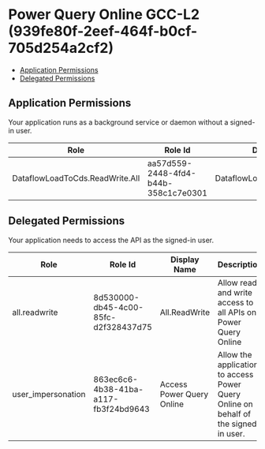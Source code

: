 # Power Query Online GCC-L2 (939fe80f-2eef-464f-b0cf-705d254a2cf2)
- [Application Permissions](#application-permissions)
- [Delegated Permissions](#delegated-permissions)

## Application Permissions
Your application runs as a background service or daemon without a signed-in user.

| Role | Role Id | Display Name | Description |
|---|---|---|---|
| DataflowLoadToCds.ReadWrite.All | aa57d559-2448-4fd4-b44b-358c1c7e0301 | DataflowLoadToCds.ReadWrite.All | DataflowLoadToCds.ReadWrite.All (Internal) |

## Delegated Permissions
Your application needs to access the API as the signed-in user. 

| Role | Role Id | Display Name | Description |
|---|---|---|---|
| all.readwrite | 8d530000-db45-4c00-85fc-d2f328437d75 | All.ReadWrite | Allow read and write access to all APIs on Power Query Online |
| user_impersonation | 863ec6c6-4b38-41ba-a117-fb3f24bd9643 | Access Power Query Online | Allow the application to access Power Query Online on behalf of the signed-in user. |

